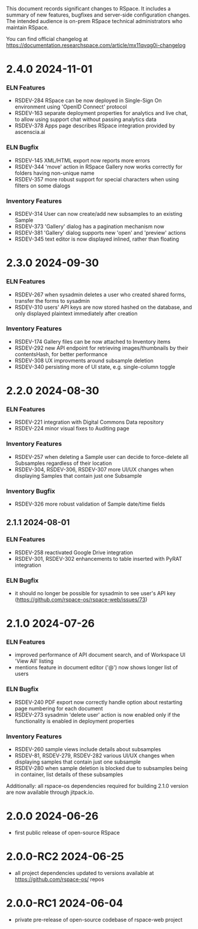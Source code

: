 This document records significant changes to RSpace.
It includes a summary of new features, bugfixes and server-side configuration changes.
The intended audience is on-prem RSpace technical administrators who maintain RSpace.

You can find official changelog at https://documentation.researchspace.com/article/mx11qvqg0i-changelog 

# 2.4.0 2024-11-01

### ELN Features

- RSDEV-284 RSpace can be now deployed in Single-Sign On environment using 'OpenID Connect' protocol
- RSDEV-163 separate deployment properties for analytics and live chat, to allow using support chat without passing analytics data
- RSDEV-378 Apps page describes RSpace integration provided by ascenscia.ai

### ELN Bugfix

- RSDEV-145 XML/HTML export now reports more errors
- RSDEV-344 'move' action in RSpace Gallery now works correctly for folders having non-unique name
- RSDEV-357 more robust support for special characters when using filters on some dialogs

### Inventory Features

- RSDEV-314 User can now create/add new subsamples to an existing Sample
- RSDEV-373 'Gallery' dialog has a pagination mechanism now
- RSDEV-381 'Gallery' dialog supports new 'open' and 'preview' actions
- RSDEV-345 text editor is now displayed inlined, rather than floating

# 2.3.0 2024-09-30

### ELN Features

- RSDEV-267 when sysadmin deletes a user who created shared forms, transfer the forms to sysadmin
- RSDEV-310 users' API keys are now stored hashed on the database, and only displayed plaintext immediately after creation

### Inventory Features

- RSDEV-174 Gallery files can be now attached to Inventory items
- RSDEV-292 new API endpoint for retrieving images/thumbnails by their contentsHash, for better performance
- RSDEV-308 UX improvments around subsample deletion
- RSDEV-340 persisting more of UI state, e.g. single-column toggle

# 2.2.0 2024-08-30

### ELN Features

- RSDEV-221 integration with Digital Commons Data repository
- RSDEV-224 minor visual fixes to Auditing page

### Inventory Features

- RSDEV-257 when deleting a Sample user can decide to force-delete all Subsamples regardless of their location
- RSDEV-304, RSDEV-306, RSDEV-307 more UI/UX changes when displaying Samples that contain just one Subsample

### Inventory Bugfix

- RSDEV-326 more robust validation of Sample date/time fields

## 2.1.1 2024-08-01

### ELN Features

- RSDEV-258 reactivated Google Drive integration
- RSDEV-301, RSDEV-302 enhancements to table inserted with PyRAT integration 

### ELN Bugfix
- it should no longer be possible for sysadmin to see user's API key (https://github.com/rspace-os/rspace-web/issues/73)

# 2.1.0 2024-07-26

### ELN Features

- improved performance of API document search, and of Workspace UI 'View All' listing
- mentions feature in document editor ('@') now shows longer list of users

### ELN Bugfix

- RSDEV-240 PDF export now correctly handle option about restarting page numbering for each document
- RSDEV-273 sysadmin 'delete user' action is now enabled only if the functionality is enabled in deployment properties

### Inventory Features

- RSDEV-260 sample views include details about subsamples
- RSDEV-81, RSDEV-279, RSDEV-282 various UI/UX changes when displaying samples that contain just one subsample
- RSDEV-280 when sample deletion is blocked due to subsamples being in container, list details of these subsamples

Additionally: all rspace-os dependencies required for building 2.1.0 version are now available through jitpack.io.

# 2.0.0 2024-06-26

- first public release of open-source RSpace 

# 2.0.0-RC2 2024-06-25

- all project dependencies updated to versions available at https://github.com/rspace-os/ repos 

# 2.0.0-RC1 2024-06-04

- private pre-release of open-source codebase of rspace-web project 
